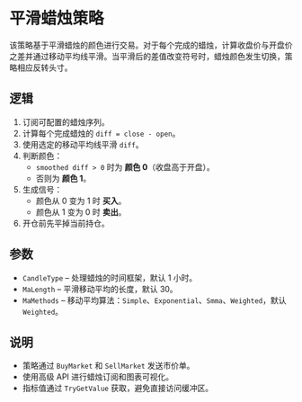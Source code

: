 # 平滑蜡烛策略

该策略基于平滑蜡烛的颜色进行交易。对于每个完成的蜡烛，计算收盘价与开盘价之差并通过移动平均线平滑。当平滑后的差值改变符号时，蜡烛颜色发生切换，策略相应反转头寸。

## 逻辑

1. 订阅可配置的蜡烛序列。
2. 计算每个完成蜡烛的 `diff = close - open`。
3. 使用选定的移动平均线平滑 `diff`。
4. 判断颜色：
   - `smoothed diff > 0` 时为 **颜色 0**（收盘高于开盘）。
   - 否则为 **颜色 1**。
5. 生成信号：
   - 颜色从 0 变为 1 时 **买入**。
   - 颜色从 1 变为 0 时 **卖出**。
6. 开仓前先平掉当前持仓。

## 参数

- `CandleType` – 处理蜡烛的时间框架，默认 1 小时。
- `MaLength` – 平滑移动平均的长度，默认 30。
- `MaMethods` – 移动平均算法：`Simple`、`Exponential`、`Smma`、`Weighted`，默认 `Weighted`。

## 说明

- 策略通过 `BuyMarket` 和 `SellMarket` 发送市价单。
- 使用高级 API 进行蜡烛订阅和图表可视化。
- 指标值通过 `TryGetValue` 获取，避免直接访问缓冲区。
